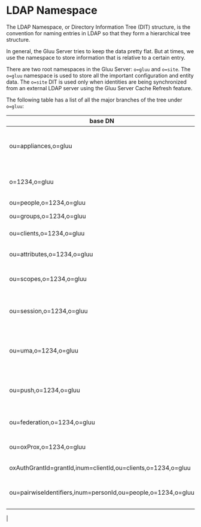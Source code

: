 # LDAP Namespace 

The LDAP Namespace, or Directory Information Tree (DIT) structure, is
the convention for naming entries in LDAP so that they form a
hierarchical tree structure.

In general, the Gluu Server tries to keep the data pretty flat. But at
times, we use the namespace to store information that is relative to a
certain entry.

There are two root namespaces in the Gluu Server: `o=gluu` and `o=site`.
The `o=gluu` namespace is used to store all the important configuration
and entity data. The `o=site` DIT is used only when identities are being
synchronized from an external LDAP server using the Gluu Server Cache
Refresh feature.

The following table has a list of all the major branches of the tree
under `o=gluu`:

| base DN                                  | Description                                               |
| ---------------------------------------- | --------------------------------------------------------- |
| ou=appliances,o=gluu                     | oxTrust configuration information for the instance        |
| o=1234,o=gluu                            | organization entry, IPv6 style id by default              |
| ou=people,o=1234,o=gluu                  | User entities                                             |
| ou=groups,o=1234,o=gluu                  | Group entities                                            |
| ou=clients,o=1234,o=gluu                 | OAuth2 client entities                                    |
| ou=attributes,o=1234,o=gluu              | Attribute or user claim metadata                          |
| ou=scopes,o=1234,o=gluu                  | Oauth2 scope entities                                     |
| ou=session,o=1234,o=gluu                 | oxAuth Session data (if persistent sessions are enabled)  |
| ou=uma,o=1234,o=gluu                     | UMA policies, scopes, and resource sets                   |
| ou=push,o=1234,o=gluu                    | Mobile device metadata used by oxPush                     |
| ou=federation,o=1234,o=gluu              | OAuth2 federation metadata                                |
| ou=oxProx,o=1234,o=gluu                  | oxProx configuration data                                 |
| oxAuthGrantId=grantId,inum=clientId,ou=clients,o=1234,o=gluu | Granted tokens |
| ou=pairwiseIdentifiers,inum=personId,ou=people,o=1234,o=gluu | Pairwise Identifier for each Sector Identifier |
|

